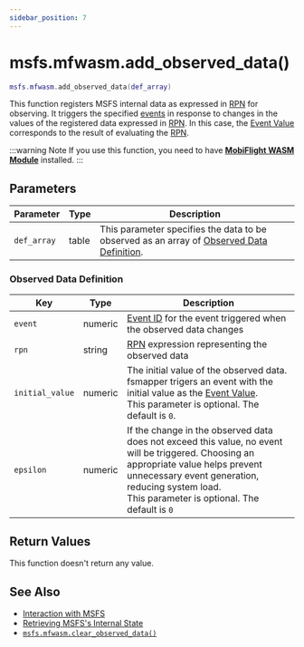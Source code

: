 ```yaml
---
sidebar_position: 7
---
```


# msfs.mfwasm.add_observed_data()
```lua
msfs.mfwasm.add_observed_data(def_array)
```
This function registers MSFS internal data as expressed in [RPN](https://docs.flightsimulator.com/html/Additional_Information/Reverse_Polish_Notation.htm) for observing.
It triggers the specified [events](/guide/event-action-mapping#event) in response to changes in the values of the registered data expressed in [RPN](https://docs.flightsimulator.com/html/Additional_Information/Reverse_Polish_Notation.htm).
In this case, the [Event Value](/guide/event-action-mapping#event) corresponds to the result of evaluating the [RPN](https://docs.flightsimulator.com/html/Additional_Information/Reverse_Polish_Notation.htm).

:::warning Note
If you use this function, you need to have [**MobiFlight WASM Module**](https://github.com/MobiFlight/MobiFlight-WASM-Module) installed.
:::

## Parameters
|Parameter|Type|Description|
|-|-|-|
|`def_array`|table|This parameter specifies the data to be observed as an array of  [Observed Data Definition](#observed-data-definition).

### Observed Data Definition
|Key|Type|Description|
|---|----|-----------|
|`event`|numeric|[Event ID](/guide/event-action-mapping#event) for the event triggered when the observed data changes
|`rpn`|string|[RPN](https://docs.flightsimulator.com/html/Additional_Information/Reverse_Polish_Notation.htm) expression representing the observed data
|`initial_value`|numeric|The initial value of the observed data.<br/>fsmapper trigers an event with the initial value as the [Event Value](/guide/event-action-mapping#event).<br/>This parameter is optional. The default is `0`.
|`epsilon`|numeric|If the change in the observed data does not exceed this value, no event will be triggered. Choosing an appropriate value helps prevent unnecessary event generation, reducing system load.<br/>This parameter is optional. The default is `0`


## Return Values
This function doesn't return any value.

## See Also
- [Interaction with MSFS](/guide/msfs)
- [Retrieving MSFS's Internal State](/guide/msfs#retrieving-msfss-internal-state)
- [`msfs.mfwasm.clear_observed_data()`](/libs/msfs/msfs_mfwasm_clear_observed_data)
